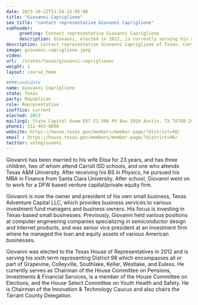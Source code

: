 ```yaml
---
date: 2023-10-22T11:54:12-05:00
title: "Giovanni Capriglione"
seo_title: "contact representative Giovanni Capriglione"
subheader:
     greeting: Contact representative Giovanni Capriglione
     description: Giovanni, elected in 2012, is currently serving his sixth term as the representative for District 98. He holds the position of Chairman of the House Committee on Pensions, Investments & Financial Services, and is a member of the House Committee on Elections and the House Select Committee on Youth Health and Safety.
description: Contact representative Giovanni Capriglione of Texas. Contact information for Giovanni Capriglione includes email address, phone number, and mailing address.
image: giovanni-capriglione.jpeg
video:
url:  /states/texas/giovanni-capriglione/
weight: 1
layout: course_home

####candidate
name: Giovanni Capriglione
state: Texas
party: Republican
role: Representative
inoffice: current
elected: 2013
mailing1: State Capitol Room EXT E1.506 PO Box 2910 Austin, TX 78768-2910
phone1: 512-463-0690
website: https://house.texas.gov/members/member-page/?district=98/
email : https://house.texas.gov/members/member-page/?district=98/
twitter: votegiovanni
---
```


Giovanni has been married to his wife Elisa for 23 years, and has three children, two of whom attend Carroll ISD schools, and one who attends Texas A&M University. After receiving his BS in Physics, he pursued his MBA in Finance from Santa Clara University. After school, Giovanni went on to work for a DFW based venture capital/private equity firm.

Giovanni is now the owner and president of his own small business, Texas Adventure Capital LLC, which provides business services to various investment fund managers and business owners. His focus is investing in Texas-based small businesses. Previously, Giovanni held various positions at computer engineering companies specializing in semiconductor design and Internet products, and was senior vice president at an investment firm where he managed the loan and equity assets of various American businesses.

Giovanni was elected to the Texas House of Representatives in 2012 and is serving his sixth term representing District 98 which encompasses all or part of Grapevine, Colleyville, Southlake, Keller, Westlake, and Euless. He currently serves as Chairman of the House Committee on Pensions, Investments & Financial Services, is a member of the House Committee on Elections, and the House Select Committee on Youth Health and Safety. He is Chairman of the Innovation & Technology Caucus and also chairs the Tarrant County Delegation.
